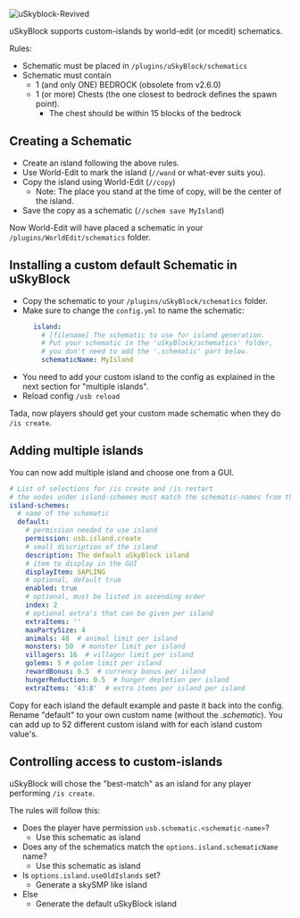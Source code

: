![uSkyblock-Revived](http://i.imgur.com/JbSV18m.png)

uSkyBlock supports custom-islands by world-edit (or mcedit) schematics.

Rules:
* Schematic must be placed in `/plugins/uSkyBlock/schematics`
* Schematic must contain
  * 1 (and only ONE) BEDROCK (obsolete from v2.6.0)
  * 1 (or more) Chests (the one closest to bedrock defines the spawn point).
    * The chest should be within 15 blocks of the bedrock

## Creating a Schematic
* Create an island following the above rules.
* Use World-Edit to mark the island (`//wand` or what-ever suits you).
* Copy the island using World-Edit (`//copy`)
  * Note: The place you stand at the time of copy, will be the center of the island.
* Save the copy as a schematic (`//schem save MyIsland`)

Now World-Edit will have placed a schematic in your `/plugins/WorldEdit/schematics` folder.

## Installing a custom default Schematic in uSkyBlock

* Copy the schematic to your `/plugins/uSkyBlock/schematics` folder.
* Make sure to change the `config.yml` to name the schematic:
```yml
      island:
        # [filename] The schematic to use for island generation.
        # Put your schematic in the 'uSkyBlock/schematics' folder,
        # you don't need to add the '.schematic' part below.
        schematicName: MyIsland
```
* You need to add your custom island to the config as explained in the next section for "multiple islands".
* Reload config `/usb reload`

Tada, now players should get your custom made schematic when they do `/is create`.

## Adding multiple islands

You can now add multiple island and choose one from a GUI. 
```yml
# List of selections for /is create and /is restart
# the nodes under island-schemes must match the schematic-names from the schematics folder.
island-schemes:
  # name of the schematic
  default:
    # permission needed to use island
    permission: usb.island.create
    # small discription of the island
    description: The default uSkyBlock island
    # item to display in the GUI
    displayItem: SAPLING
    # optional, default true
    enabled: true
    # optional, must be listed in ascending order
    index: 2
    # optional extra's that can be given per island
    extraItems: ''
    maxPartySize: 4
    animals: 48  # animal limit per island
    monsters: 50  # monster limit per island
    villagers: 16  # villager limit per island
    golems: 5 # golem limit per island
    rewardBonus: 0.5  # currency bonus per island
    hungerReduction: 0.5  # hunger depletion per island
    extraItems: '43:8'  # extra items per island per island
```
Copy for each island the default example and paste it back into the config. Rename "default" to your own custom name (without the _.schematic_). You can add up to 52 different custom island with for each island custom value's.

## Controlling access to custom-islands

uSkyBlock will chose the "best-match" as an island for any player performing `/is create`.

The rules will follow this:
* Does the player have permission `usb.schematic.<schematic-name>`?
  * Use this schematic as island
* Does any of the schematics match the `options.island.schematicName` name?
  * Use this schematic as island
* Is `options.island.useOldIslands` set?
  * Generate a skySMP like island
* Else
  * Generate the default uSkyBlock island